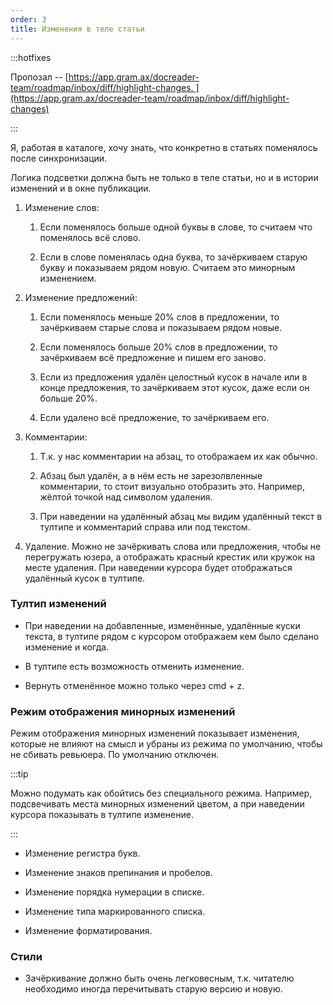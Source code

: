 ```yaml
---
order: 3
title: Изменения в теле статьи
---
```


:::hotfixes 

Пропозал -- [https://app.gram.ax/docreader-team/roadmap/inbox/diff/highlight-changes. ](https://app.gram.ax/docreader-team/roadmap/inbox/diff/highlight-changes)

:::

Я, работая в каталоге, хочу знать, что конкретно в статьях поменялось после синхронизации.

Логика подсветки должна быть не только в теле статьи, но и в истории изменений и в окне публикации.

1. Изменение слов:

   1. Если поменялось больше одной буквы в слове, то считаем что поменялось всё слово.

   2. Если в слове поменялась одна буква, то зачёркиваем старую букву и показываем рядом новую. Считаем это минорным изменением.

2. Изменение предложений:

   1. Если поменялось меньше 20% слов в предложении, то зачёркиваем старые слова и показываем рядом новые.

   2. Если поменялось больше 20% слов в предложении, то зачёркиваем всё предложение и пишем его заново.

   3. Если из предложения удалён целостный кусок в начале или в конце предложения, то зачёркиваем этот кусок, даже если он больше 20%.

   4. Если удалено всё предложение, то зачёркиваем его.

3. Комментарии:

   1. Т.к. у нас комментарии на абзац, то отображаем их как обычно.

   2. Абзац был удалён, а в нём есть не зарезолвленные комментарии, то стоит визуально отобразить это. Например, жёлтой точкой над символом удаления.

   3. При наведении на удалённый абзац мы видим удалённый текст в тултипе и комментарий справа или под текстом.

4. Удаление. Можно не зачёркивать слова или предложения, чтобы не перегружать юзера, а отображать красный крестик или кружок на месте удаления. При наведении курсора будет отображаться удалённый кусок в тултипе.

### Тултип изменений

-  При наведении на добавленные, изменённые, удалённые куски текста, в тултипе рядом с курсором отображаем кем было сделано изменение и когда.

-  В тултипе есть возможность отменить изменение.

-  Вернуть отменённое можно только через cmd + z.

### Режим отображения минорных изменений

Режим отображения минорных изменений показывает изменения, которые не влияют на смысл и убраны из режима по умолчанию, чтобы не сбивать ревьюера. По умолчанию отключен.

:::tip 

Можно подумать как обойтись без специального режима. Например, подсвечивать места минорных изменений цветом, а при наведении курсора показывать в тултипе изменение.

:::

-  Изменение регистра букв.

-  Изменение знаков препинания и пробелов.

-  Изменение порядка нумерации в списке.

-  Изменение типа маркированного списка.

-  Изменение форматирования.

### Стили

-  Зачёркивание должно быть очень легковесным, т.к. читателю необходимо иногда перечитывать старую версию и новую.